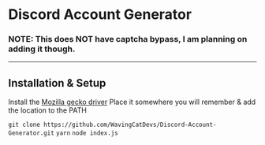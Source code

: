 # Discord Account Generator

### NOTE: This does NOT have captcha bypass, I am planning on adding it though.

<hr />

## Installation & Setup
Install the [Mozilla gecko driver](https://github.com/mozilla/geckodriver/releases)
Place it somewhere you will remember & add the location to the PATH 

`git clone https://github.com/WavingCatDevs/Discord-Account-Generator.git`
`yarn`
`node index.js`
